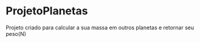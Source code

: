 # ProjetoPlanetas

Projeto criado para calcular a sua massa em outros planetas e retornar seu peso(N)
